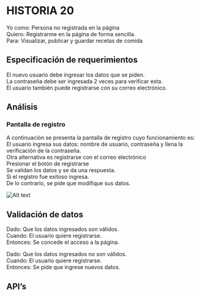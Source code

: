 # HISTORIA 20
Yo como: Persona no registrada en la página<br>
Quiero: Registrarme en la página de forma sencilla.<br>
Para: Visualizar, publicar y guardar recetas de comida<br>

## Especificación de requerimientos
El nuevo usuario debe ingresar los datos que se piden.<br>
La contraseña debe ser ingresada 2 veces para verificar esta.<br>
El usuario también puede registrarse con su correo electrónico.<br>
## Análisis
### Pantalla de registro
A continuación se presenta la pantalla de registro cuyo funcionamiento es:
El usuario ingresa sus datos: nombre de usuario, contraseña y llena la verificación de la contraseña. <br>
Otra alternativa es registrarse con el correo electrónico<br>
Presionar el botón de registrarse<br>
Se validan los datos y se da una respuesta.<br>
Si el registro fue exitoso ingresa.<br>
De lo contrario, se pide que modifique sus datos.<br>

![Alt text](/pantallas/registro.png)

## Validación de datos
Dado: Que los datos ingresados son válidos.<br>
Cuando: El usuario quiere registrarse.<br>
Entonces: Se concede el acceso a la página.<br>

Dado: Que los datos ingresados no son válidos.<br>
Cuando: El usuario quiere registrarse.<br>
Entonces: Se pide que ingrese nuevos datos.<br>

## API’s
